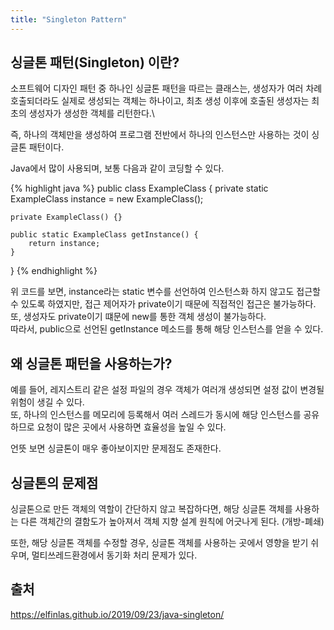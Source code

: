 ```yaml
---
title: "Singleton Pattern"
---
```


## 싱글톤 패턴(Singleton) 이란?
소프트웨어 디자인 패턴 중 하나인 싱글톤 패턴을 따르는 클래스는, 생성자가 여러 차례 호출되더라도 실제로 생성되는 객체는 하나이고, 최초 생성 이후에 호출된 생성자는 최초의 생성자가 생성한 객체를 리턴한다.\

즉, 하나의 객체만을 생성하여 프로그램 전반에서 하나의 인스턴스만 사용하는 것이 싱글톤 패턴이다.

Java에서 많이 사용되며, 보통 다음과 같이 코딩할 수 있다.

{% highlight java %}
public class ExampleClass {
    private static ExampleClass instance = new ExampleClass();

    private ExampleClass() {}

    public static ExampleClass getInstance() {
        return instance;
    }
}
{% endhighlight %}

위 코드를 보면, instance라는 static 변수를 선언하여 인스턴스화 하지 않고도 접근할 수 있도록 하였지만, 접근 제어자가 private이기 때문에 직접적인 접근은 불가능하다.\
또, 생성자도 private이기 떄문에 new를 통한 객체 생성이 불가능하다.\
따라서, public으로 선언된 getInstance 메소드를 통해 해당 인스턴스를 얻을 수 있다.

## 왜 싱글톤 패턴을 사용하는가?
예를 들어, 레지스트리 같은 설정 파일의 경우 객체가 여러개 생성되면 설정 값이 변경될 위험이 생길 수 있다.\
또, 하나의 인스턴스를 메모리에 등록해서 여러 스레드가 동시에 해당 인스턴스를 공유하므로 요청이 많은 곳에서 사용하면 효율성을 높일 수 있다.

언뜻 보면 싱글톤이 매우 좋아보이지만 문제점도 존재한다.

## 싱글톤의 문제점
싱글톤으로 만든 객체의 역할이 간단하지 않고 복잡하다면, 해당 싱글톤 객체를 사용하는 다른 객체간의 결함도가 높아져서 객체 지향 설계 원칙에 어긋나게 된다. (개방-폐쇄)

또한, 해당 싱글톤 객체를 수정할 경우, 싱글톤 객체를 사용하는 곳에서 영향을 받기 쉬우며, 멀티쓰레드환경에서 동기화 처리 문제가 있다.

## 출처
https://elfinlas.github.io/2019/09/23/java-singleton/